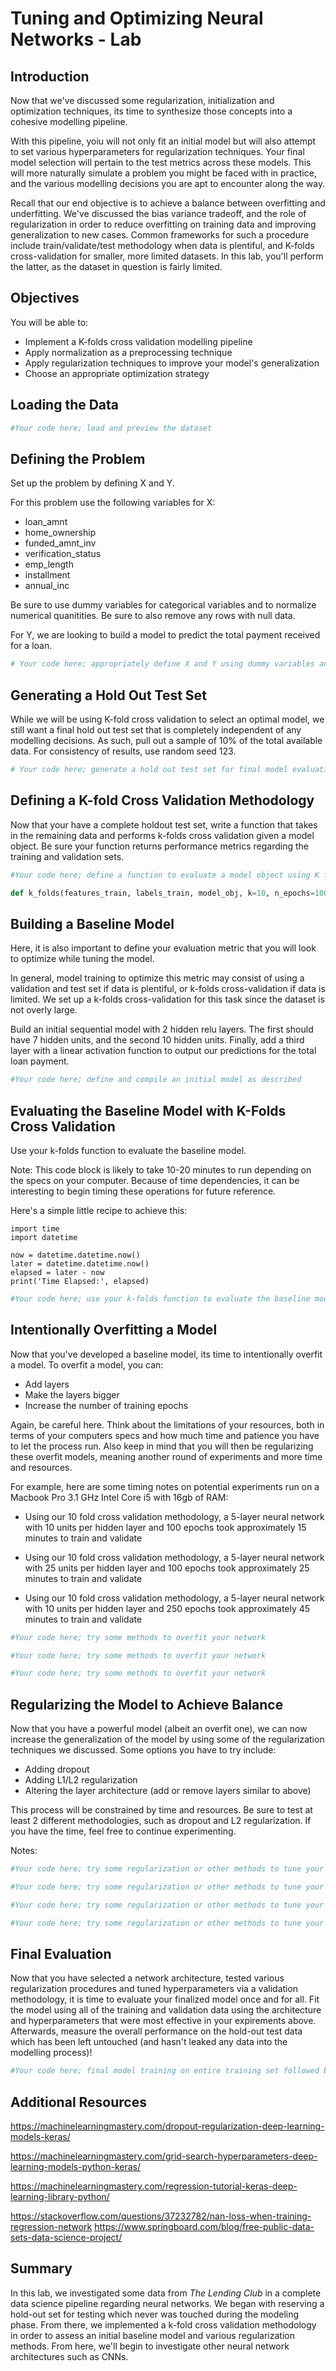 
# Tuning and Optimizing Neural Networks - Lab

## Introduction

Now that we've discussed some regularization, initialization and optimization techniques, its time to synthesize those concepts into a cohesive modelling pipeline.  

With this pipeline, yoiu will not only fit an initial model but will also attempt to set various hyperparameters for regularization techniques. Your final model selection will pertain to the test metrics across these models. This will more naturally simulate a problem you might be faced with in practice, and the various modelling decisions you are apt to encounter along the way.  

Recall that our end objective is to achieve a balance between overfitting and underfitting. We've discussed the bias variance tradeoff, and the role of regularization in order to reduce overfitting on training data and improving generalization to new cases. Common frameworks for such a procedure include train/validate/test methodology when data is plentiful, and K-folds cross-validation for smaller, more limited datasets. In this lab, you'll perform the latter, as the dataset in question is fairly limited. 

## Objectives

You will be able to:

* Implement a K-folds cross validation modelling pipeline
* Apply normalization as a preprocessing technique
* Apply regularization techniques to improve your model's generalization
* Choose an appropriate optimization strategy 

## Loading the Data


```python
#Your code here; load and preview the dataset
```

## Defining the Problem

Set up the problem by defining X and Y. 

For this problem use the following variables for X:
* loan_amnt
* home_ownership
* funded_amnt_inv
* verification_status
* emp_length
* installment
* annual_inc

Be sure to use dummy variables for categorical variables and to normalize numerical quanitities. Be sure to also remove any rows with null data.  

For Y, we are looking to build a model to predict the total payment received for a loan.


```python
# Your code here; appropriately define X and Y using dummy variables and normalization for preprocessing.
```

## Generating a Hold Out Test Set

While we will be using K-fold cross validation to select an optimal model, we still want a final hold out test set that is completely independent of any modelling decisions. As such, pull out a sample of 10% of the total available data. For consistency of results, use random seed 123. 


```python
# Your code here; generate a hold out test set for final model evaluation. Use random seed 123.
```

## Defining a K-fold Cross Validation Methodology

Now that your have a complete holdout test set, write a function that takes in the remaining data and performs k-folds cross validation given a model object. Be sure your function returns performance metrics regarding the training and validation sets.


```python
#Your code here; define a function to evaluate a model object using K folds cross validation.

def k_folds(features_train, labels_train, model_obj, k=10, n_epochs=100):
```

## Building a Baseline Model

Here, it is also important to define your evaluation metric that you will look to optimize while tuning the model.   

In general, model training to optimize this metric may consist of using a validation and test set if data is plentiful, or k-folds cross-validation if data is limited. We set up a k-folds cross-validation for this task since the dataset is not overly large.  

Build an initial sequential model with 2 hidden relu layers. The first should have 7 hidden units, and the second 10 hidden units. Finally, add a third layer with a linear activation function to output our predictions for the total loan payment. 


```python
#Your code here; define and compile an initial model as described
```

## Evaluating the Baseline Model with K-Folds Cross Validation

Use your k-folds function to evaluate the baseline model.  

Note: This code block is likely to take 10-20 minutes to run depending on the specs on your computer.
Because of time dependencies, it can be interesting to begin timing these operations for future reference.

Here's a simple little recipe to achieve this:
```
import time
import datetime

now = datetime.datetime.now()
later = datetime.datetime.now()
elapsed = later - now
print('Time Elapsed:', elapsed)
```


```python
#Your code here; use your k-folds function to evaluate the baseline model.
```

## Intentionally Overfitting a Model

Now that you've developed a baseline model, its time to intentionally overfit a model. To overfit a model, you can:
* Add layers
* Make the layers bigger
* Increase the number of training epochs

Again, be careful here. Think about the limitations of your resources, both in terms of your computers specs and how much time and patience you have to let the process run. Also keep in mind that you will then be regularizing these overfit models, meaning another round of experiments and more time and resources.  

For example, here are some timing notes on potential experiments run on a Macbook Pro 3.1 GHz Intel Core i5 with 16gb of RAM:

* Using our 10 fold cross validation methodology, a 5-layer neural network with 10 units per hidden layer and 100 epochs took approximately 15 minutes to train and validate  

* Using our 10 fold cross validation methodology, a 5-layer neural network with 25 units per hidden layer and 100 epochs took approximately 25 minutes to train and validate  

* Using our 10 fold cross validation methodology, a 5-layer neural network with 10 units per hidden layer and 250 epochs took approximately 45 minutes to train and validate



```python
#Your code here; try some methods to overfit your network
```


```python
#Your code here; try some methods to overfit your network
```


```python
#Your code here; try some methods to overfit your network
```

## Regularizing the Model to Achieve Balance  

Now that you have a powerful model (albeit an overfit one), we can now increase the generalization of the model by using some of the regularization techniques we discussed. Some options you have to try include:  
* Adding dropout
* Adding L1/L2 regularization
* Altering the layer architecture (add or remove layers similar to above)  

This process will be constrained by time and resources. Be sure to test at least 2 different methodologies, such as dropout and L2 regularization. If you have the time, feel free to continue experimenting.

Notes: 


```python
#Your code here; try some regularization or other methods to tune your network
```


```python
#Your code here; try some regularization or other methods to tune your network
```


```python
#Your code here; try some regularization or other methods to tune your network
```


```python
#Your code here; try some regularization or other methods to tune your network
```

## Final Evaluation

Now that you have selected a network architecture, tested various regularization procedures and tuned hyperparameters via a validation methodology, it is time to evaluate your finalized model once and for all. Fit the model using all of the training and validation data using the architecture and hyperparameters that were most effective in your expirements above. Afterwards, measure the overall performance on the hold-out test data which has been left untouched (and hasn't leaked any data into the modelling process)!


```python
#Your code here; final model training on entire training set followed by evaluation on hold-out data
```

## Additional Resources

https://machinelearningmastery.com/dropout-regularization-deep-learning-models-keras/

https://machinelearningmastery.com/grid-search-hyperparameters-deep-learning-models-python-keras/

https://machinelearningmastery.com/regression-tutorial-keras-deep-learning-library-python/

https://stackoverflow.com/questions/37232782/nan-loss-when-training-regression-network
https://www.springboard.com/blog/free-public-data-sets-data-science-project/

## Summary

In this lab, we investigated some data from *The Lending Club* in a complete data science pipeline regarding neural networks. We began with reserving a hold-out set for testing which never was touched during the modeling phase. From there, we implemented a k-fold cross validation methodology in order to assess an initial baseline model and various regularization methods. From here, we'll begin to investigate other neural network architectures such as CNNs.
